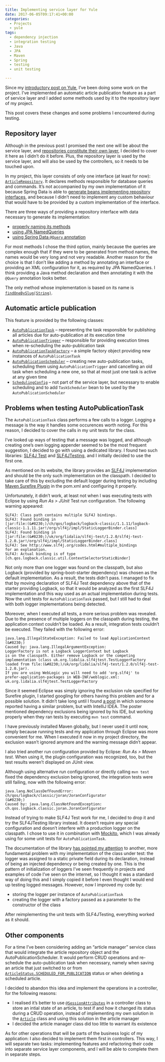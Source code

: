 ```yaml
---
title: Implementing service layer for Yule
date: 2017-06-05T09:17:41+00:00
categories:
  - Projects
  - yule
tags:
  - dependency injection
  - integration testing
  - Java
  - JPA
  - Maven
  - Spring
  - testing
  - unit testing

---
```

Since my [introductory post on Yule][1], I&#8217;ve been doing some work on the project. I&#8217;ve implemented an automatic article publication feature as a part of service layer and I added some methods used by it to the repository layer of my project.

This post covers these changes and some problems I encountered during testing.

<!--more-->

## Repository layer

Although in the previous post I promised the next one will be about the service layer, and [repositories constitute their own layer][2], I decided to cover it here as I didn&#8217;t do it before. Plus, the repository layer is used by the service layer, and will also be used by the controllers, so it needs to be touched upon.

In my project, this layer consists of only one interface (at least for now): [`ArticleRepository`][3]. It declares methods responsible for database queries and commands. It&#8217;s not accompanied by my own implementation of it because Spring Data is able to [generate beans implementing repository interfaces][4], and because I didn&#8217;t need to implement any custom behaviour that would have to be provided by a custom implementation of the interface.

There are three ways of providing a repository interface with data necessary to generate its implementation:

  * [properly naming its methods][5]
  * [using JPA NamedQueries][6]
  * [using Spring Data `@Query` annotation][7]

For most methods I chose the third option, mainly because the queries are complex enough that if they were to be generated from method names, the names would be very long and not very readable. Another reason for the choice is that I don&#8217;t like adding a method by annotating an interface or providing an XML configuration for it, as required by JPA NamedQueries. I think providing a Java method declaration and then annotating it with the `@Query` annotation looks better.

The only method whose implementation is based on its name is [`findOneBySlug(String)`][8].

## Automatic article publication

This feature is provided by the following classes:

  * [`AutoPublicationTask`][9] &#8211; representing the task responsible for publishing all articles due for auto-publication at its execution time
  * [`AutoPublicationTrigger`][10] &#8211; responsible for providing execution times when re-scheduling the auto-publication task
  * [`AutoPublicationTaskFactory`][11] &#8211; a simple factory object providing new instances of `AutoPublicationTask`
  * [`AutoPublicationScheduler`][12] &#8211; creating new auto-publication tasks, scheduling them using `AutoPublicationTrigger` and cancelling an old task when scheduling a new one, so that at most just one task is active at any given time
  * [`SchedulingConfig`][13] &#8211; not part of the service layer, but necessary to enable scheduling and to add `TaskScheduler` bean to be used by the `AutoPublicationScheduler`

## Problems when testing AutoPublicationTask

The `AutoPublicationTask` class performs a few calls to a logger. Logging a message is the way it handles some occurences worth noting. For this reason, I decided to cover the calls in my unit tests for the class.

I&#8217;ve looked up ways of testing that a message was logged, and although creating one&#8217;s own logging appender seemed to be the most frequent suggestion, I decided to go with using a dedicated library. I found two such libraries: [SLF4J Test][14] and [SLF4JTesting][15], and I initially decided to use the first one.

As mentioned on its website, the library provides an [SLF4J][16] implementation and should be the only such implementation on the classpath. I decided to take care of this by excluding the default logger during testing by including [Maven Surefire Plugin][17] in the pom.xml and configuring it properly.

Unfortunately, it didn&#8217;t work, at least not when I was executing tests with Eclipse by using _Run As > JUnit_ Test run configuration. The following warning appeared:

```text
SLF4J: Class path contains multiple SLF4J bindings.
SLF4J: Found binding in
[jar:file:(&#8230;)/ch/qos/logback/logback-classic/1.1.11/logback-classic-1.1.11.jar!/org/slf4j/impl/StaticLoggerBinder.class]
SLF4J: Found binding in
[jar:file:(&#8230;)/uk/org/lidalia/slf4j-test/1.2.0/slf4j-test-1.2.0.jar!/org/slf4j/impl/StaticLoggerBinder.class]
SLF4J: See http://www.slf4j.org/codes.html#multiple_bindings
for an explanation.
SLF4J: Actual binding is of type
[ch.qos.logback.classic.util.ContextSelectorStaticBinder]
```

Not only more than one logger was found on the classpath, but also Logback (provided by spring-boot-starter dependency) was chosen as the default implementation. As a result, the tests didn&#8217;t pass. I managed to fix that by moving declaration of SLF4J Test dependency above that of the starter providing Logback, so that it would be analyzed as the first SLF4J implementation and this way used as an actual implementation during tests. Now the unit tests for `AutoPublicationTask` passed, but I still had to deal with both logger implementations being detected.

Moreover, when I executed all tests, a more serious problem was revealed. Due to the presence of multiple loggers on the classpath during testing, the application context couldn&#8217;t be loaded. As a result, integration tests couldn&#8217;t be executed. They failed with the following error:

```text
java.lang.IllegalStateException: Failed to load ApplicationContext
(&#8230;)
Caused by: java.lang.IllegalArgumentException:
LoggerFactory is not a Logback LoggerContext but Logback
is on the classpath. Either remove Logback or the competing
implementation (class uk.org.lidalia.slf4jtest.TestLoggerFactory
loaded from file:(&#8230;)/uk/org/lidalia/slf4j-test/1.2.0/slf4j-test-1.2.0.jar).
If you are using WebLogic you will need to add 'org.slf4j' to
prefer-application-packages in WEB-INF/weblogic.xml:
uk.org.lidalia.slf4jtest.TestLoggerFactory
```

Since it seemed Eclipse was simply ignoring the exclusion rule specified for Surefire plugin, I started googling for others having this problem and for a possible solution. It didn&#8217;t take long until I found [a post][18] in which someone reported having a similar problem, but with IntelliJ IDEA. The poster mentioned dependency exclusions being ignored by his IDE, but working properly when they ran tests by executing `mvn test` command.

I have previously installed Maven globally, but I never used it until now, simply because running tests and my application through Eclipse was more convenient for me. When I executed it now in my project directory, the exclusion wasn&#8217;t ignored anymore and the warning message didn&#8217;t appear.

I also tried another run configuration provided by Eclipse: _Run As > Maven test_. When using it, the plugin configuration was recognized, too, but the test results weren&#8217;t displayed on JUnit view.

Although using alternative run configuration or directly calling `mvn test` fixed the dependency exclusion being ignored, the integration tests were still failing, now with the following error:

```text
java.lang.NoClassDefFoundError:
ch/qos/logback/classic/joran/JoranConfigurator
(&#8230;)
Caused by: java.lang.ClassNotFoundException:
ch.qos.logback.classic.joran.JoranConfigurator
```

Instead of trying to make SLF4J Test work for me, I decided to drop it and try the SLF4JTesting library instead. It doesn&#8217;t require any special configuration and doesn&#8217;t interfere with a production logger on the classpath. I chose to use it in combination with [Mockito][19], which I was already using for some unit tests for `AutoPublicationTask`.

The documentation of the library [has pointed my attention][20] to another, more fundamental problem with my implementation of the class under test: the logger was assigned to a static private field during its declaration, instead of being an injected dependency or being created by one. This is the pattern of initialization of loggers I&#8217;ve seen frequently in projects and examples of code I&#8217;ve seen on the internet, so I thought it was a standard way of doing this and I simply copied it before I even thought I would end up testing logged messages. However, now I improved my code by:

  * storing the logger per instance of `AutoPublicationTask`
  * creating the logger with a factory passed as a parameter to the constructor of the class

After reimplementing the unit tests with SLF4JTesting, everything worked as it should.

## Other components

For a time I&#8217;ve been considering adding an &#8220;article manager&#8221; service class that would integrate the article repository object and the AutoPublicationScheduler. It would perform CRUD operations and re-schedule the auto-publication task when necessary, namely when saving an article that just switched to or from [`ArticleStatus.SCHEDULED_FOR_PUBLICATION`][21] status or when deleting a scheduled article.

I decided to abandon this idea and implement the operations in a controller, for the following reasons:

  * I realised it&#8217;s better to use [`@SessionAttributes`][22] in a controller class to store an intial state of an article, to test if and how it changed its status during a CRUD operation, instead of implementing my own solution in the [`Article`][23] class and using this solution in the article manager
  * I decided the article manager class did too little to warrant its existence

As for other operations that will be parts of the business logic of my application: I also decided to implement them first in controllers. This way, I will separate two tasks: implementing features and refactoring their code into separate service layer components, and I will be able to complete them in separate steps.

 [1]: /2017/05/a-new-blog-engine-project/
 [2]: https://stackoverflow.com/questions/22963352/difference-between-repository-and-service-layer
 [3]: https://github.com/piotr-rusin/yule/blob/1284de5285a8fb6d30531d5fc26d20231a851679/src/main/java/com/github/piotr_rusin/yule/repository/ArticleRepository.java
 [4]: https://docs.spring.io/spring-data/jpa/docs/current/reference/html/#repositories.query-methods
 [5]: http://docs.spring.io/spring-data/jpa/docs/1.3.0.RELEASE/reference/html/jpa.repositories.html#d0e1045
 [6]: http://docs.spring.io/spring-data/jpa/docs/1.3.0.RELEASE/reference/html/jpa.repositories.html#jpa.query-methods.named-queries
 [7]: http://docs.spring.io/spring-data/jpa/docs/1.3.0.RELEASE/reference/html/jpa.repositories.html#jpa.query-methods.at-query
 [8]: https://github.com/piotr-rusin/yule/blob/1284de5285a8fb6d30531d5fc26d20231a851679/src/main/java/com/github/piotr_rusin/yule/repository/ArticleRepository.java#L57
 [9]: https://github.com/piotr-rusin/yule/blob/1284de5285a8fb6d30531d5fc26d20231a851679/src/main/java/com/github/piotr_rusin/yule/service/AutoPublicationTask.java
 [10]: https://github.com/piotr-rusin/yule/blob/1284de5285a8fb6d30531d5fc26d20231a851679/src/main/java/com/github/piotr_rusin/yule/service/AutoPublicationTrigger.java
 [11]: https://github.com/piotr-rusin/yule/blob/1284de5285a8fb6d30531d5fc26d20231a851679/src/main/java/com/github/piotr_rusin/yule/service/AutoPublicationTaskFactory.java
 [12]: https://github.com/piotr-rusin/yule/blob/1284de5285a8fb6d30531d5fc26d20231a851679/src/main/java/com/github/piotr_rusin/yule/service/AutoPublicationScheduler.java
 [13]: https://github.com/piotr-rusin/yule/blob/1284de5285a8fb6d30531d5fc26d20231a851679/src/main/java/com/github/piotr_rusin/yule/config/SchedulingConfig.java
 [14]: http://projects.lidalia.org.uk/slf4j-test/
 [15]: https://github.com/portingle/slf4jtesting
 [16]: https://www.slf4j.org/
 [17]: http://maven.apache.org/surefire/maven-surefire-plugin/
 [18]: https://intellij-support.jetbrains.com/hc/en-us/community/posts/206253879-IDEA-not-honoring-maven-surefire-properties
 [19]: http://site.mockito.org/
 [20]: https://github.com/portingle/slf4jtesting#basic-example
 [21]: https://github.com/piotr-rusin/yule/blob/1284de5285a8fb6d30531d5fc26d20231a851679/src/main/java/com/github/piotr_rusin/yule/domain/ArticleStatus.java#L41
 [22]: http://docs.spring.io/spring-framework/docs/current/javadoc-api/org/springframework/web/bind/annotation/SessionAttributes.html
 [23]: https://github.com/piotr-rusin/yule/blob/1284de5285a8fb6d30531d5fc26d20231a851679/src/main/java/com/github/piotr_rusin/yule/domain/Article.java
